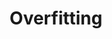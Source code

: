 ---
title: "Overfitting"

categories: ['']

tags: ['Overfitting']

arwords: 'الضبط الزائد'

arexps: []

enwords: ['Overfitting']

enexps: []

arlexicons: 'ض'

enlexicons: 'O'

authors: ['Ruqayya Roshdy']

translators: ['']

citations: 'تطبيقات الذكاء الاصطناعي في خدمة اللغة العربية'

sources: 'مركز الملك عبدالله بن عبدالعزيز الدولي لخدمة اللغة العربية'

word: "true"

slug: ""
---